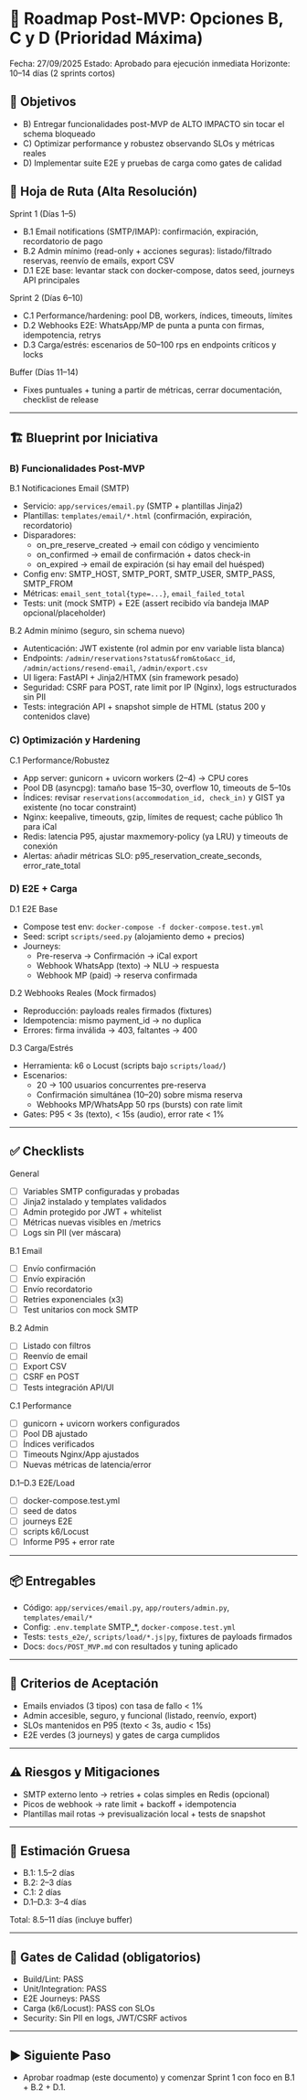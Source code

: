 # 📍 Roadmap Post-MVP: Opciones B, C y D (Prioridad Máxima)

Fecha: 27/09/2025
Estado: Aprobado para ejecución inmediata
Horizonte: 10–14 días (2 sprints cortos)

## 🎯 Objetivos
- B) Entregar funcionalidades post-MVP de ALTO IMPACTO sin tocar el schema bloqueado
- C) Optimizar performance y robustez observando SLOs y métricas reales
- D) Implementar suite E2E y pruebas de carga como gates de calidad

## 🧭 Hoja de Ruta (Alta Resolución)

Sprint 1 (Días 1–5)
- B.1 Email notifications (SMTP/IMAP): confirmación, expiración, recordatorio de pago
- B.2 Admin mínimo (read-only + acciones seguras): listado/filtrado reservas, reenvío de emails, export CSV
- D.1 E2E base: levantar stack con docker-compose, datos seed, journeys API principales

Sprint 2 (Días 6–10)
- C.1 Performance/hardening: pool DB, workers, índices, timeouts, límites
- D.2 Webhooks E2E: WhatsApp/MP de punta a punta con firmas, idempotencia, retrys
- D.3 Carga/estrés: escenarios de 50–100 rps en endpoints críticos y locks

Buffer (Días 11–14)
- Fixes puntuales + tuning a partir de métricas, cerrar documentación, checklist de release

---

## 🏗️ Blueprint por Iniciativa

### B) Funcionalidades Post-MVP

B.1 Notificaciones Email (SMTP)
- Servicio: `app/services/email.py` (SMTP + plantillas Jinja2)
- Plantillas: `templates/email/*.html` (confirmación, expiración, recordatorio)
- Disparadores:
  - on_pre_reserve_created → email con código y vencimiento
  - on_confirmed → email de confirmación + datos check-in
  - on_expired → email de expiración (si hay email del huésped)
- Config env: SMTP_HOST, SMTP_PORT, SMTP_USER, SMTP_PASS, SMTP_FROM
- Métricas: `email_sent_total{type=...}`, `email_failed_total`
- Tests: unit (mock SMTP) + E2E (assert recibido vía bandeja IMAP opcional/placeholder)

B.2 Admin mínimo (seguro, sin schema nuevo)
- Autenticación: JWT existente (rol admin por env variable lista blanca)
- Endpoints: `/admin/reservations?status&from&to&acc_id`, `/admin/actions/resend-email`, `/admin/export.csv`
- UI ligera: FastAPI + Jinja2/HTMX (sin framework pesado)
- Seguridad: CSRF para POST, rate limit por IP (Nginx), logs estructurados sin PII
- Tests: integración API + snapshot simple de HTML (status 200 y contenidos clave)


### C) Optimización y Hardening

C.1 Performance/Robustez
- App server: gunicorn + uvicorn workers (2–4) -> CPU cores
- Pool DB (asyncpg): tamaño base 15–30, overflow 10, timeouts de 5–10s
- Índices: revisar `reservations(accommodation_id, check_in)` y GIST ya existente (no tocar constraint)
- Nginx: keepalive, timeouts, gzip, límites de request; cache público 1h para iCal
- Redis: latencia P95, ajustar maxmemory-policy (ya LRU) y timeouts de conexión
- Alertas: añadir métricas SLO: p95_reservation_create_seconds, error_rate_total


### D) E2E + Carga

D.1 E2E Base
- Compose test env: `docker-compose -f docker-compose.test.yml`
- Seed: script `scripts/seed.py` (alojamiento demo + precios)
- Journeys:
  - Pre-reserva → Confirmación → iCal export
  - Webhook WhatsApp (texto) → NLU → respuesta
  - Webhook MP (paid) → reserva confirmada

D.2 Webhooks Reales (Mock firmados)
- Reproducción: payloads reales firmados (fixtures)
- Idempotencia: mismo payment_id → no duplica
- Errores: firma inválida → 403, faltantes → 400

D.3 Carga/Estrés
- Herramienta: k6 o Locust (scripts bajo `scripts/load/`)
- Escenarios:
  - 20 → 100 usuarios concurrentes pre-reserva
  - Confirmación simultánea (10–20) sobre misma reserva
  - Webhooks MP/WhatsApp 50 rps (bursts) con rate limit
- Gates: P95 < 3s (texto), < 15s (audio), error rate < 1%

---

## ✅ Checklists

General
- [ ] Variables SMTP configuradas y probadas
- [ ] Jinja2 instalado y templates validados
- [ ] Admin protegido por JWT + whitelist
- [ ] Métricas nuevas visibles en /metrics
- [ ] Logs sin PII (ver máscara)

B.1 Email
- [ ] Envío confirmación
- [ ] Envío expiración
- [ ] Envío recordatorio
- [ ] Retries exponenciales (x3)
- [ ] Test unitarios con mock SMTP

B.2 Admin
- [ ] Listado con filtros
- [ ] Reenvío de email
- [ ] Export CSV
- [ ] CSRF en POST
- [ ] Tests integración API/UI

C.1 Performance
- [ ] gunicorn + uvicorn workers configurados
- [ ] Pool DB ajustado
- [ ] Índices verificados
- [ ] Timeouts Nginx/App ajustados
- [ ] Nuevas métricas de latencia/error

D.1–D.3 E2E/Load
- [ ] docker-compose.test.yml
- [ ] seed de datos
- [ ] journeys E2E
- [ ] scripts k6/Locust
- [ ] Informe P95 + error rate

---

## 📦 Entregables
- Código: `app/services/email.py`, `app/routers/admin.py`, `templates/email/*`
- Config: `.env.template` SMTP_*, `docker-compose.test.yml`
- Tests: `tests_e2e/`, `scripts/load/*.js|py`, fixtures de payloads firmados
- Docs: `docs/POST_MVP.md` con resultados y tuning aplicado

---

## 📐 Criterios de Aceptación
- Emails enviados (3 tipos) con tasa de fallo < 1%
- Admin accesible, seguro, y funcional (listado, reenvío, export)
- SLOs mantenidos en P95 (texto < 3s, audio < 15s)
- E2E verdes (3 journeys) y gates de carga cumplidos

---

## ⚠️ Riesgos y Mitigaciones
- SMTP externo lento → retries + colas simples en Redis (opcional)
- Picos de webhook → rate limit + backoff + idempotencia
- Plantillas mail rotas → previsualización local + tests de snapshot

---

## 🔢 Estimación Gruesa
- B.1: 1.5–2 días
- B.2: 2–3 días
- C.1: 2 días
- D.1–D.3: 3–4 días

Total: 8.5–11 días (incluye buffer)

---

## 🧪 Gates de Calidad (obligatorios)
- Build/Lint: PASS
- Unit/Integration: PASS
- E2E Journeys: PASS
- Carga (k6/Locust): PASS con SLOs
- Security: Sin PII en logs, JWT/CSRF activos

---

## ▶️ Siguiente Paso
- Aprobar roadmap (este documento) y comenzar Sprint 1 con foco en B.1 + B.2 + D.1.
